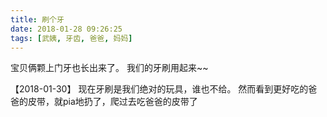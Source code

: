 ```yaml
---
title: 刷个牙
date: 2018-01-28 09:26:25
tags: [武姨, 牙齿, 爸爸, 妈妈]
---
```

宝贝俩颗上门牙也长出来了。
我们的牙刷用起来~~

【2018-01-30】
现在牙刷是我们绝对的玩具，谁也不给。
然而看到更好吃的爸爸的皮带，就pia地扔了，爬过去吃爸爸的皮带了